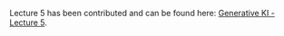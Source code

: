 Lecture 5 has been contributed and can be found here: [Generative KI - Lecture 5](https://github.com/AI-for-Business/Vorlesung-Generative-KI-Einheit-5).